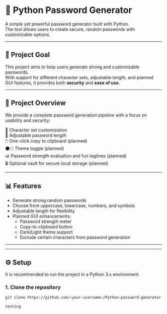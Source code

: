 # 🔐 Python Password Generator  

A simple yet powerful password generator built with Python.  
The tool allows users to create secure, random passwords with customizable options.  

---

## 🎯 Project Goal  
This project aims to help users generate strong and customizable passwords.  
With support for different character sets, adjustable length, and planned GUI features, it provides both **security** and **ease of use**.  

---

## 🔬 Project Overview  
We provide a complete password generation pipeline with a focus on usability and security:  

📂 Character set customization  
🔢 Adjustable password length  
🖱️ One-click copy to clipboard (planned)  
🌑🌕 Theme toggle (planned)  
📊 Password strength evaluation and fun taglines (planned)  
🔒 Optional vault for secure local storage (planned)  

---

## 📊 Features  
- Generate strong random passwords  
- Choose from uppercase, lowercase, numbers, and symbols  
- Adjustable length for flexibility  
- Planned GUI enhancements:  
  - Password strength meter  
  - Copy-to-clipboard button  
  - Dark/Light theme support  
  - Exclude certain characters from password generation  

---
 
---

## ⚙️ Setup  

It is recommended to run the project in a Python 3.x environment.  

### 1. Clone the repository  
```bash
git clone https://github.com/<your-username>/Python-password-generator.git

testing
